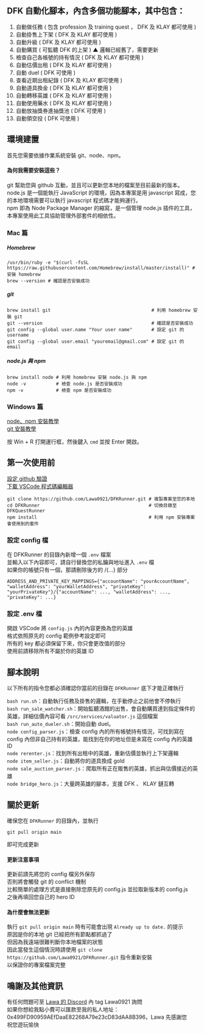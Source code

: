 ## DFK 自動化腳本，內含多個功能腳本，其中包含：
1. 自動做任務 ( 包含 profession 及 training quest ， DFK 及 KLAY 都可使用 )
2. 自動掛售上下架 ( DFK 及 KLAY 都可使用 )
3. 自動升級 ( DFK 及 KLAY 都可使用 )
4. 自動購買 ( 可監聽 DFK 的上架 ) ▲ 邏輯已經舊了，需要更新 
5. 檢查自己各帳號的持有情況 (  DFK 及 KLAY 都可使用 )
6. 自動估價出租 ( DFK 及 KLAY 都可使用 )
7. 自動 duel ( DFK 可使用 )
8. 查看近期出租紀錄 ( DFK 及 KLAY 都可使用 )
9. 自動道具換金 ( DFK 及 KLAY 都可使用 )
10. 自動轉移英雄 ( DFK 及 KLAY 都可使用 )
11. 自動使用藥水 ( DFK 及 KLAY 都可使用 )
12. 自動放抽獎券進抽獎池 ( DFK 可使用 )
13. 自動領空投 ( DFK 可使用 )

## 環境建置
首先您需要依據作業系統安裝 git、node、npm。

#### 為何我需要安裝這些？
git 幫助您與 github 互動，並且可以更新您本地的檔案至目前最新的版本。  
node.js 是一個能執行 JavaScript 的環境，因為本專案是用 javascript 寫成，您的本地環境需要可以執行 javascript 程式碼才能夠運行。  
npm 即為 Node Package Manager 的縮寫，是一個管理 node.js 插件的工具，本專案使用此工具協助管理外部套件的相依性。  

### Mac 篇

##### Homebrew

```
/usr/bin/ruby -e "$(curl -fsSL https://raw.githubusercontent.com/Homebrew/install/master/install)" # 安裝 homebrew
brew --version # 確認是否安裝成功
```

##### git

```
brew install git                                     # 利用 homebrew 安裝 git
git --version                                        # 確認是否安裝成功
git config --global user.name "Your user name"       # 設定 git 的 username
git config --global user.email "youremail@gmail.com" # 設定 git 的 email
```

##### node.js 與 npm
```
brew install node # 利用 homebrew 安裝 node.js 與 npm
node -v           # 檢查 node.js 是否安裝成功
npm -v            # 檢查 npm 是否安裝成功
```

### Windows 篇

[node、npm 安裝教學](https://radixweb.com/blog/installing-npm-and-nodejs-on-windows-and-mac)  
[git 安裝教學](https://www.atlassian.com/git/tutorials/install-git#windows)  

按 Win + R 打開運行框，然後鍵入 `cmd` 並按 Enter 開啟。

## 第一次使用前

[設定 github 驗證](https://andy6804tw.github.io/2021/08/14/token-authentication-requirements-for-git-operations)  
[下載 VSCode 程式碼編輯器](https://code.visualstudio.com/)  

```
git clone https://github.com/Lawa0921/DFKRunner.git # 複製專案至您的本地
cd DFKRunner                                        # 切換目錄至 DFKQuestRunner
npm install                                         # 利用 npm 安裝專案會使用到的套件
```

### 設定 config 檔

在 DFKRunner 的目錄內新增一個 `.env` 檔案  
並輸入以下內容即可，請自行替換您的私鑰與地址進入 `.env` 檔  
如果你的帳號只有一個，那請刪除後方的 /{...} 部分
```
ADDRESS_AND_PRIVATE_KEY_MAPPINGS={"accountName": "yourAccountName", "walletAddress": "yourWalletAddress", "privateKey": "yourPrivateKey"}/{"accountName": ..., "walletAddress": ..., "privateKey": ...}
```

### 設定 .env 檔

開啟 VSCode 將 `config.js` 內的內容更換為您的英雄  
格式依照原先的 config 範例參考設定即可  
所有的 key 都必須保留下來，你只會更改值的部分  
使用前請移除所有不屬於你的英雄 ID 

## 腳本說明
以下所有的指令您都必須確認你當前的目錄在 `DFKRunner` 底下才能正確執行  

`bash run.sh`：自動執行任務及掛售的邏輯，在手動停止之前他會不停執行  
`bash run_sale_watcher.sh`：開始監聽酒館的出售，會自動購買達到指定條件的英雄，詳細估價內容可看 `/src/services/valuator.js` 這個檔案  
`bash run_auto_dueler.sh`：開始自動 duel。  
`node config_parser.js`：檢查 config 內的所有帳號持有情況，可找到寫在 config 內但非自己持有的英雄，能找到在你的地址但是未寫在 config 內的英雄 ID  
`node rerenter.js`：找到所有出租中的英雄，重新估價並執行上下架邏輯  
`node item_seller.js`：自動將你的道具換成 gold  
`node sale_auction_parser.js`：爬取所有正在販售的英雄，抓出與估價接近的英雄  
`node bridge_hero.js`：大量跨英雄的腳本，支援 DFK 、 KLAY 鏈互轉  

## 關於更新
確保您在 `DFKRunner` 的目錄內，並執行
```
git pull origin main
```

即可完成更新
#### 更新注意事項
更新前請先將您的 config 檔另外保存  
否則將會觸發 git 的 conflict 機制  
比較簡單的處理方式是直接刪除您原先的 config.js 並拉取新版本的 config.js  
之後再填回您自己的 hero ID  

#### 為什麼會無法更新
執行 `git pull origin main` 時有可能會出現 `Already up to date.` 的提示  
原因是你的本地 git 已經把所有節點都抓過了  
但因為我遠端很難判斷你本地檔案的狀態  
因此當發生這個情況時請使用 `git clone https://github.com/Lawa0921/DFKRunner.git` 指令重新安裝  
以保證你的專案檔案完整  

## 鳴謝及其他資訊
有任何問題可至 [Lawa 的 Discord](https://discord.gg/Wta7ZavFkJ) 內 tag Lawa0921 詢問  
如果你想給我點小費可以匯款至我的私人地址：0x499FD90959AEfDaaE82268A79e23cD83dAA8B396，Lawa 先感謝您  
祝您遊玩愉快  
